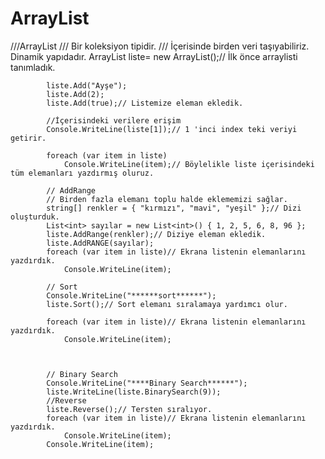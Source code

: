 # ArrayList
///ArrayList
           /// Bir koleksiyon tipidir.
           /// İçerisinde birden veri taşıyabiliriz. Dinamik yapıdadır.
          ArrayList liste= new ArrayList();// İlk önce arraylisti tanımladık.
            
            liste.Add("Ayşe");
            liste.Add(2);
            liste.Add(true);// Listemize eleman ekledik.

            //İçerisindeki verilere erişim
            Console.WriteLine(liste[1]);// 1 'inci index teki veriyi getirir.
             
            foreach (var item in liste)
                Console.WriteLine(item);// Böylelikle liste içerisindeki tüm elemanları yazdırmış oluruz.

            // AddRange
            // Birden fazla elemanı toplu halde eklememizi sağlar.
            string[] renkler = { "kırmızı", "mavi", "yeşil" };// Dizi oluşturduk.
            List<int> sayılar = new List<int>() { 1, 2, 5, 6, 8, 96 };
            liste.AddRange(renkler);// Diziye eleman ekledik.
            liste.AddRANGE(sayılar);
            foreach (var item in liste)// Ekrana listenin elemanlarını yazdırdık.
                Console.WriteLine(item);

            // Sort
            Console.WriteLine("******sort******");
            liste.Sort();// Sort elemanı sıralamaya yardımcı olur.

            foreach (var item in liste)// Ekrana listenin elemanlarını yazdırdık.
                Console.WriteLine(item);



            // Binary Search
            Console.WriteLine("****Binary Search******");
            liste.WriteLine(liste.BinarySearch(9));
            //Reverse
            liste.Reverse();// Tersten sıralıyor.
            foreach (var item in liste)// Ekrana listenin elemanlarını yazdırdık.
                Console.WriteLine(item);
            Console.WriteLine(item);

